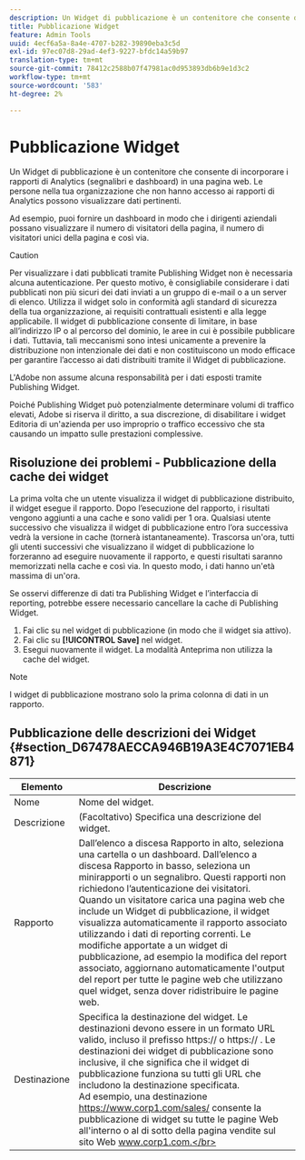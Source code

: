 ```yaml
---
description: Un Widget di pubblicazione è un contenitore che consente di incorporare rapporti di marketing (segnalibri e dashboard) in una pagina web. Le persone della tua organizzazione che non hanno accesso ai rapporti di marketing possono visualizzare dati pertinenti.
title: Pubblicazione Widget
feature: Admin Tools
uuid: 4ecf6a5a-8a4e-4707-b282-39890eba3c5d
exl-id: 97ec07d8-29ad-4ef3-9227-bfdc14a59b97
translation-type: tm+mt
source-git-commit: 78412c2588b07f47981ac0d953893db6b9e1d3c2
workflow-type: tm+mt
source-wordcount: '583'
ht-degree: 2%

---
```


# Pubblicazione Widget

Un Widget di pubblicazione è un contenitore che consente di incorporare i rapporti di Analytics (segnalibri e dashboard) in una pagina web. Le persone nella tua organizzazione che non hanno accesso ai rapporti di Analytics possono visualizzare dati pertinenti.

Ad esempio, puoi fornire un dashboard in modo che i dirigenti aziendali possano visualizzare il numero di visitatori della pagina, il numero di visitatori unici della pagina e così via.

>[!CAUTION]
>
>Per visualizzare i dati pubblicati tramite Publishing Widget non è necessaria alcuna autenticazione. Per questo motivo, è consigliabile considerare i dati pubblicati non più sicuri dei dati inviati a un gruppo di e-mail o a un server di elenco. Utilizza il widget solo in conformità agli standard di sicurezza della tua organizzazione, ai requisiti contrattuali esistenti e alla legge applicabile. Il widget di pubblicazione consente di limitare, in base all’indirizzo IP o al percorso del dominio, le aree in cui è possibile pubblicare i dati. Tuttavia, tali meccanismi sono intesi unicamente a prevenire la distribuzione non intenzionale dei dati e non costituiscono un modo efficace per garantire l’accesso ai dati distribuiti tramite il Widget di pubblicazione.
>
> L&#39;Adobe non assume alcuna responsabilità per i dati esposti tramite Publishing Widget.

Poiché Publishing Widget può potenzialmente determinare volumi di traffico elevati, Adobe si riserva il diritto, a sua discrezione, di disabilitare i widget Editoria di un&#39;azienda per uso improprio o traffico eccessivo che sta causando un impatto sulle prestazioni complessive.

## Risoluzione dei problemi - Pubblicazione della cache dei widget

La prima volta che un utente visualizza il widget di pubblicazione distribuito, il widget esegue il rapporto. Dopo l’esecuzione del rapporto, i risultati vengono aggiunti a una cache e sono validi per 1 ora. Qualsiasi utente successivo che visualizza il widget di pubblicazione entro l’ora successiva vedrà la versione in cache (tornerà istantaneamente). Trascorsa un&#39;ora, tutti gli utenti successivi che visualizzano il widget di pubblicazione lo forzeranno ad eseguire nuovamente il rapporto, e questi risultati saranno memorizzati nella cache e così via. In questo modo, i dati hanno un&#39;età massima di un&#39;ora.

Se osservi differenze di dati tra Publishing Widget e l’interfaccia di reporting, potrebbe essere necessario cancellare la cache di Publishing Widget.

1. Fai clic su nel widget di pubblicazione (in modo che il widget sia attivo).
1. Fai clic su **[!UICONTROL Save]** nel widget.
1. Esegui nuovamente il widget. La modalità Anteprima non utilizza la cache del widget.

>[!NOTE]
>
>I widget di pubblicazione mostrano solo la prima colonna di dati in un rapporto.

## Pubblicazione delle descrizioni dei Widget {#section_D67478AECCA946B19A3E4C7071EB4871}

| Elemento | Descrizione |
|--- |--- |
| Nome | Nome del widget. |
| Descrizione | (Facoltativo) Specifica una descrizione del widget. |
| Rapporto | Dall’elenco a discesa Rapporto in alto, seleziona una cartella o un dashboard. Dall’elenco a discesa Rapporto in basso, seleziona un minirapporti o un segnalibro.  Questi rapporti non richiedono l’autenticazione dei visitatori. <br>Quando un visitatore carica una pagina web che include un Widget di pubblicazione, il widget visualizza automaticamente il rapporto associato utilizzando i dati di reporting correnti. Le modifiche apportate a un widget di pubblicazione, ad esempio la modifica del report associato, aggiornano automaticamente l&#39;output del report per tutte le pagine web che utilizzano quel widget, senza dover ridistribuire le pagine web.</br> |
| Destinazione | Specifica la destinazione del widget.   Le destinazioni devono essere in un formato URL valido, incluso il prefisso https:// o https:// . Le destinazioni dei widget di pubblicazione sono inclusive, il che significa che il widget di pubblicazione funziona su tutti gli URL che includono la destinazione specificata. <br>Ad esempio, una destinazione https://www.corp1.com/sales/ consente la pubblicazione di widget su tutte le pagine Web all&#39;interno o al di sotto della pagina vendite sul sito Web www.corp1.com.</br> |
